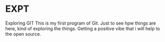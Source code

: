# EXPT
Exploring GIT
This is my first program of Git.
Just to see hpw things are here, kind of exploring the things.
Getting a positive vibe that i will help to the open source.
